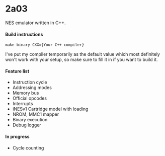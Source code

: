 # 2a03

NES emulator written in C++. 

#### Build instructions

`make binary CXX={Your C++ compiler}`

I've put my compiler temporarily as the default value which most definitely won't work with your setup, so make sure to fill it in if you want to build it. 

#### Feature list
- Instruction cycle
- Addressing modes
- Memory bus
- Official opcodes
- Interrupts
- iNESv1 Cartridge model with loading
- NROM, MMC1 mapper
- Binary execution
- Debug logger

#### In progress
- Cycle counting